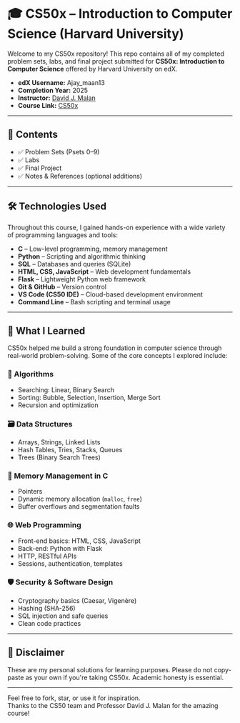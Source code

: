 # 🎓 CS50x – Introduction to Computer Science (Harvard University)

Welcome to my CS50x repository! This repo contains all of my completed problem sets, labs, and final project submitted for **CS50x: Introduction to Computer Science** offered by Harvard University on edX.

- **edX Username:** Ajay_maan13  
- **Completion Year:** 2025  
- **Instructor:** [David J. Malan](https://cs.harvard.edu/malan/)  
- **Course Link:** [CS50x](https://cs50.harvard.edu/x/)

---

## 📂 Contents

- ✅ Problem Sets (Psets 0–9)
- ✅ Labs
- ✅ Final Project
- ✅ Notes & References (optional additions)

---

## 🛠️ Technologies Used

Throughout this course, I gained hands-on experience with a wide variety of programming languages and tools:

- **C** – Low-level programming, memory management
- **Python** – Scripting and algorithmic thinking
- **SQL** – Databases and queries (SQLite)
- **HTML, CSS, JavaScript** – Web development fundamentals
- **Flask** – Lightweight Python web framework
- **Git & GitHub** – Version control
- **VS Code (CS50 IDE)** – Cloud-based development environment
- **Command Line** – Bash scripting and terminal usage

---

## 🧠 What I Learned

CS50x helped me build a strong foundation in computer science through real-world problem-solving. Some of the core concepts I explored include:

### 🔢 Algorithms
- Searching: Linear, Binary Search
- Sorting: Bubble, Selection, Insertion, Merge Sort
- Recursion and optimization

### 🗃️ Data Structures
- Arrays, Strings, Linked Lists
- Hash Tables, Tries, Stacks, Queues
- Trees (Binary Search Trees)

### 💾 Memory Management in C
- Pointers
- Dynamic memory allocation (`malloc`, `free`)
- Buffer overflows and segmentation faults

### 🌐 Web Programming
- Front-end basics: HTML, CSS, JavaScript
- Back-end: Python with Flask
- HTTP, RESTful APIs
- Sessions, authentication, templates

### 🛡️ Security & Software Design
- Cryptography basics (Caesar, Vigenère)
- Hashing (SHA-256)
- SQL injection and safe queries
- Clean code practices

---

## 🚨 Disclaimer

These are my personal solutions for learning purposes. Please do not copy-paste as your own if you're taking CS50x. Academic honesty is essential.

---

Feel free to fork, star, or use it for inspiration.  
Thanks to the CS50 team and Professor David J. Malan for the amazing course!
